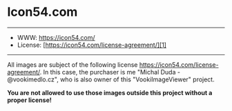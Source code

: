 # Icon54.com

-----------------

- WWW: https://icon54.com/
- License: [https://icon54.com/license-agreement/][1]

-----------------

All images are subject of the following license https://icon54.com/license-agreement/.
In this case, the purchaser is me "Michal Duda - @vookimedlo.cz", who is also owner of this "VookiImageViewer" project.

**You are not allowed to use those images outside this project without a proper license!**

[1]: https://icon54.com/license-agreement/

